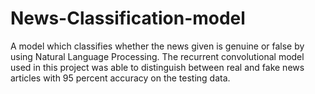 # News-Classification-model
A model which classifies whether the news given is genuine or false by using Natural Language Processing.
The recurrent convolutional model used in this project was able to distinguish between real and fake news articles with 95 percent accuracy on the testing data.
